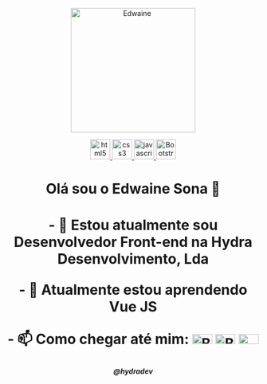 <p align="center">
    <img class="img-rounded img-circle" src="https://github.com/Edwaine-Sona/Edwaine-Sona/assets/141029980/a5bfbcf8-8fcf-4a9e-9c76-d5676531cc4a" alt="Edwaine" width="250px"/>
   </p>

  <p align="center">
   <a href="https://developer.mozilla.org/pt-BR/docs/Web/HTML">
      <img src="https://cdn.jsdelivr.net/gh/devicons/devicon/icons/html5/html5-plain.svg" alt="html5" width="40" height="40"/>
   </a>
   <a href="https://developer.mozilla.org/pt-BR/docs/Web/CSS">
      <img src="https://cdn.jsdelivr.net/gh/devicons/devicon/icons/css3/css3-plain.svg" alt="css3" width="40" height="40"/>
   </a>
   <a href="https://developer.mozilla.org/en-US/docs/Web/JavaScript">
      <img src="https://cdn.jsdelivr.net/gh/devicons/devicon/icons/javascript/javascript-original.svg" alt="javascript" width="40" height="40"/>
   </a>
  <a href="#">
      <img src="https://www.svgrepo.com/show/353498/bootstrap.svg" alt="Bootstrap" width="40" height="40"/>
   </a>
</p>

<h1 align="center" size="15">Olá sou o Edwaine Sona 👋<h1>
<p align="center"> - 🔭 Estou atualmente sou Desenvolvedor Front-end na Hydra Desenvolvimento, Lda</p>
<p align="center"> - 🌱 Atualmente estou aprendendo Vue JS</p>
<p align="center"> - 📫 Como chegar até mim: <img src="https://www.svgrepo.com/show/444567/social-facebook.svg" alt="Bootstrap" width="40" height="20"/> <img src="https://www.svgrepo.com/show/444570/social-instagram.svg" alt="Bootstrap" width="40" height="20"/> <img src="https://www.svgrepo.com/show/512317/github-142.svg" width="40" height="20"/></p>

<h5 align="center">@hydradev</h5>

